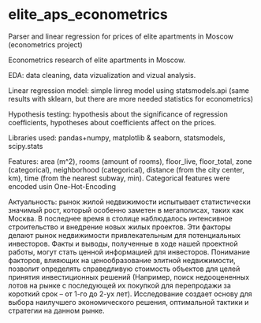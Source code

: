 # elite_aps_econometrics
Parser and linear regression for prices of elite apartments in Moscow (econometrics project)

Econometrics research of elite apartments in Moscow. 

EDA: data cleaning, data vizualization and vizual analysis.

Linear regression model: simple linreg model using statsmodels.api (same results with sklearn, but there are more needed statistics for econometrics)

Hypothesis testing: hypothesis about the significance of regression coefficients, hypotheses  about coefficients affect on the prices.

Libraries used: pandas+numpy, matplotlib & seaborn, statsmodels, scipy.stats

Features: area (m^2), rooms (amount of rooms), floor_live, floor_total, zone (categorical), neighborhood (categorical), distance (from the city center, km), time (from the nearest subway, min). Categorical features were encoded usin One-Hot-Encoding

Актуальность: рынок жилой недвижимости испытывает статистически значимый рост, который особенно заметен в мегаполисах, таких как Москва. В последнее время в столице наблюдалось интенсивное строительство и внедрение новых жилых проектов. Эти факторы делают рынок недвижимости привлекательным для потенциальных инвесторов. Факты и выводы, полученные в ходе нашей проектной работы, могут стать ценной информацией для инвесторов. Понимание факторов, влияющих на
ценообразование элитной недвижимости, позволит определять справедливую стоимость объектов для целей принятия инвестиционных решений (Например, поиск недооцененных лотов на рынке с последующей их покупкой для перепродажи за короткий срок – от 1-го до 2-ух лет). Исследование создает основу для выбора наилучшего экономического решения, оптимальной тактики и стратегии на данном рынке.

